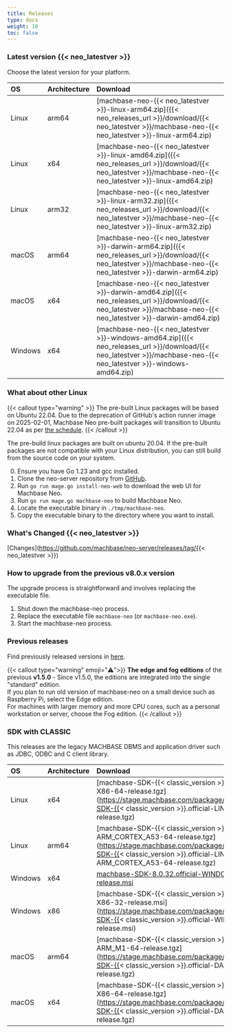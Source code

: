 ```yaml
---
title: Releases
type: docs
weight: 10
toc: false
---
```



### Latest version {{< neo_latestver >}}

Choose the latest version for your platform.

| OS         | Architecture   |  Download |
|:-----------|:---------------|:----------|
| Linux      | arm64          | [machbase-neo-{{< neo_latestver >}}-linux-arm64.zip]({{< neo_releases_url >}}/download/{{< neo_latestver >}}/machbase-neo-{{< neo_latestver >}}-linux-arm64.zip)   |
| Linux      | x64            | [machbase-neo-{{< neo_latestver >}}-linux-amd64.zip]({{< neo_releases_url >}}/download/{{< neo_latestver >}}/machbase-neo-{{< neo_latestver >}}-linux-amd64.zip)   |
| Linux      | arm32          | [machbase-neo-{{< neo_latestver >}}-linux-arm32.zip]({{< neo_releases_url >}}/download/{{< neo_latestver >}}/machbase-neo-{{< neo_latestver >}}-linux-arm32.zip)   |
| macOS      | arm64          | [machbase-neo-{{< neo_latestver >}}-darwin-arm64.zip]({{< neo_releases_url >}}/download/{{< neo_latestver >}}/machbase-neo-{{< neo_latestver >}}-darwin-arm64.zip) |
| macOS      | x64            | [machbase-neo-{{< neo_latestver >}}-darwin-amd64.zip]({{< neo_releases_url >}}/download/{{< neo_latestver >}}/machbase-neo-{{< neo_latestver >}}-darwin-amd64.zip) |
| Windows    | x64     | [machbase-neo-{{< neo_latestver >}}-windows-amd64.zip]({{< neo_releases_url >}}/download/{{< neo_latestver >}}/machbase-neo-{{< neo_latestver >}}-windows-amd64.zip) |

### What about other Linux

{{< callout type="warning" >}}
The pre-built Linux packages will be based on Ubuntu 22.04.
Due to the deprecation of GitHub's action runner image on 2025-02-01,
Machbase Neo pre-built packages will transition to Ubuntu 22.04 as per [the schedule](https://github.com/actions/runner-images/issues/11101).
{{< /callout >}}

The pre-build linux packages are built on ubuntu 20.04.
If the pre-built packages are not compatible with your Linux distribution, you can still build from the source code on your system.

0. Ensure you have Go 1.23 and gcc installed.
1. Clone the neo-server repository from [GitHub](https://github.com/machbase/neo-server).
2. Run `go run mage.go install-neo-web` to download the web UI for Machbase Neo.
3. Run `go run mage.go machbase-neo` to build Machbase Neo.
4. Locate the executable binary in `./tmp/machbase-neo`.
5. Copy the executable binary to the directory where you want to install.

### What's Changed {{< neo_latestver >}}

[Changes](https://github.com/machbase/neo-server/releases/tag/{{< neo_latestver >}})

### How to upgrade from the previous v8.0.x version

The upgrade process is straightforward and involves replacing the executable file.

1. Shut down the machbase-neo process.
2. Replace the executable file `machbase-neo` (or `machbase-neo.exe`).
3. Start the machbase-neo process.

### Previous releases

Find previously released versions in [here](https://github.com/machbase/neo-server/releases).


{{< callout type="warning" emoji="⚠️">}}
**The edge and fog editions** of the previous **v1.5.0** -
Since v1.5.0, the editions are integrated into the single "standard" edition.<br/>
If you plan to run old version of machbase-neo on a small device such as Raspberry Pi, select the Edge edition.<br/>
For machines with larger memory and more CPU cores, such as a personal workstation or server, choose the Fog edition.
{{< /callout >}}

### SDK with CLASSIC

This releases are the legacy MACHBASE DBMS and application driver such as JDBC, ODBC and C client library.

| OS         | Architecture   |  Download |
|:-----------|:---------------|:----------|
| Linux      | x64            | [machbase-SDK-{{< classic_version >}}.official-LINUX-X86-64-release.tgz](https://stage.machbase.com/package/download/machbase-SDK-{{< classic_version >}}.official-LINUX-X86-64-release.tgz) |
| Linux      | arm64          | [machbase-SDK-{{< classic_version >}}.official-LINUX-ARM_CORTEX_A53-64-release.tgz](https://stage.machbase.com/package/download/machbase-SDK-{{< classic_version >}}.official-LINUX-ARM_CORTEX_A53-64-release.tgz) |
| Windows    | x64            | [machbase-SDK-8.0.32.official-WINDOWS-X86-64-release.msi](https://github.com/machbase/packages/releases/download/8.0.32/machbase-SDK-8.0.32.official-WINDOWS-X86-64-release.msi)
| Windows    | x86            | [machbase-SDK-{{< classic_version >}}.official-WINDOWS-X86-32-release.msi](https://stage.machbase.com/package/download/machbase-SDK-{{< classic_version >}}.official-WINDOWS-X86-32-release.msi) |
| macOS      | arm64          | [machbase-SDK-{{< classic_version >}}.official-DARWIN-ARM_M1-64-release.tgz](https://stage.machbase.com/package/download/machbase-SDK-{{< classic_version >}}.official-DARWIN-ARM_M1-64-release.tgz) |
| macOS      | x64            | [machbase-SDK-{{< classic_version >}}.official-DARWIN-X86-64-release.tgz](https://stage.machbase.com/package/download/machbase-SDK-{{< classic_version >}}.official-DARWIN-X86-64-release.tgz) |